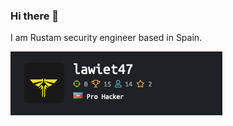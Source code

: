 ### Hi there 👋

<!--
**lawiet47/lawiet47** is a ✨ _special_ ✨ repository because its `README.md` (this file) appears on your GitHub profile.
-->

I am Rustam security engineer based in Spain. 


[![rustamhtb](./images/rustamhtb.png)](https://www.hackthebox.com/profile/54246)
